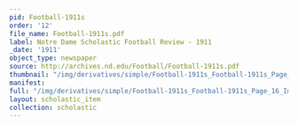 ```yaml
---
pid: Football-1911s
order: '12'
file_name: Football-1911s.pdf
label: Notre Dame Scholastic Football Review - 1911
_date: '1911'
object_type: newspaper
source: http://archives.nd.edu/Football/Football-1911s.pdf
thumbnail: "/img/derivatives/simple/Football-1911s_Football-1911s_Page_16_Image_0001/thumbnail.jpg"
manifest:
full: "/img/derivatives/simple/Football-1911s_Football-1911s_Page_16_Image_0001/fullwidth.jpg"
layout: scholastic_item
collection: scholastic
---
```

